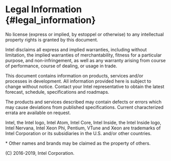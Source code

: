 Legal Information {#legal_information}
======================================

No license (express or implied, by estoppel or otherwise) to any intellectual
property rights is granted by this document.

Intel disclaims all express and implied warranties, including without
limitation, the implied warranties of merchantability, fitness
for a particular purpose, and non-infringement, as well as any warranty
arising from course of performance, course of dealing, or usage in trade.

This document contains information on products, services and/or processes in
development. All information provided here is subject to change without
notice. Contact your Intel representative to obtain the latest forecast,
schedule, specifications and roadmaps.

The products and services described may contain defects or errors which may
cause deviations from published specifications. Current characterized errata
are available on request.

Intel, the Intel logo, Intel Atom, Intel Core, Intel Inside, the Intel Inside
logo, Intel Nervana, Intel Xeon Phi, Pentium, VTune and Xeon are trademarks
of Intel Corporation or its subsidiaries in the U.S. and/or other countries.

\* Other names and brands may be claimed as the property of others.

(C) 2016-2019, Intel Corporation.
